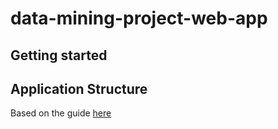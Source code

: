 # data-mining-project-web-app

## Getting started

## Application Structure

Based on the guide [here](https://dash.plot.ly/dash-deployment-server/application-structure)